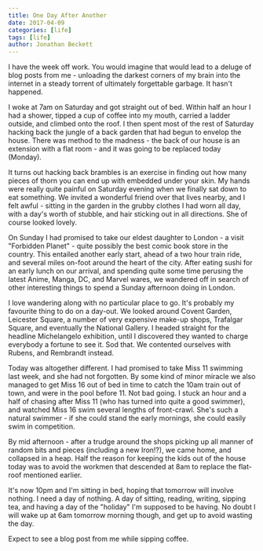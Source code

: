 ```yaml
---
title: One Day After Another
date: 2017-04-09
categories: [life]
tags: [life]
author: Jonathan Beckett
---
```


I have the week off work. You would imagine that would lead to a deluge of blog posts from me - unloading the darkest corners of my brain into the internet in a steady torrent of ultimately forgettable garbage. It hasn't happened.

I woke at 7am on Saturday and got straight out of bed. Within half an hour I had a shower, tipped a cup of coffee into my mouth, carried a ladder outside, and climbed onto the roof. I then spent most of the rest of Saturday hacking back the jungle of a back garden that had begun to envelop the house. There was method to the madness - the back of our house is an extension with a flat room - and it was going to be replaced today (Monday).

It turns out hacking back brambles is an exercise in finding out how many pieces of thorn you can end up with embedded under your skin. My hands were really quite painful on Saturday evening when we finally sat down to eat something. We invited a wonderful friend over that lives nearby, and I felt awful - sitting in the garden in the grubby clothes I had worn all day, with a day's worth of stubble, and hair sticking out in all directions. She of course looked lovely.

On Sunday I had promised to take our eldest daughter to London - a visit "Forbidden Planet" - quite possibly the best comic book store in the country. This entailed another early start, ahead of a two hour train ride, and several miles on-foot around the heart of the city. After eating sushi for an early lunch on our arrival, and spending quite some time perusing the latest Anime, Manga, DC, and Marvel wares, we wandered off in search of other interesting things to spend a Sunday afternoon doing in London.

I love wandering along with no particular place to go. It's probably my favourite thing to do on a day-out. We looked around Covent Garden, Leicester Square, a number of very expensive make-up shops, Trafalgar Square, and eventually the National Gallery. I headed straight for the headline Michelangelo exhibition, until I discovered they wanted to charge everybody a fortune to see it. Sod that. We contented ourselves with Rubens, and Rembrandt instead.

Today was altogether different. I had promised to take Miss 11 swimming last week, and she had not forgotten. By some kind of minor miracle we also managed to get Miss 16 out of bed in time to catch the 10am train out of town, and were in the pool before 11. Not bad going. I stuck an hour and a half of chasing after Miss 11 (who has turned into quite a good swimmer), and watched Miss 16 swim several lengths of front-crawl. She's such a natural swimmer - if she could stand the early mornings, she could easily swim in competition.

By mid afternoon - after a trudge around the shops picking up all manner of random bits and pieces (including a new Iron!?), we came home, and collapsed in a heap. Half the reason for keeping the kids out of the house today was to avoid the workmen that descended at 8am to replace the flat-roof mentioned earlier.

It's now 10pm and I'm sitting in bed, hoping that tomorrow will involve nothing. I need a day of nothing. A day of sitting, reading, writing, sipping tea, and having a day of the "holiday" I'm supposed to be having. No doubt I will wake up at 6am tomorrow morning though, and get up to avoid wasting the day.

Expect to see a blog post from me while sipping coffee.